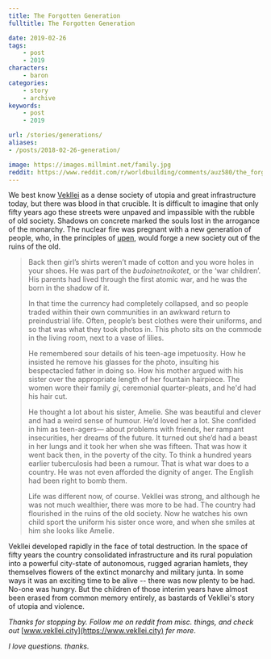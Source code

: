```yaml
---
title: The Forgotten Generation
fulltitle: The Forgotten Generation

date: 2019-02-26
tags:
    - post
    - 2019
characters:
    - baron
categories:
    - story
    - archive
keywords:
    - post
    - 2019

url: /stories/generations/
aliases:
- /posts/2018-02-26-generation/

image: https://images.millmint.net/family.jpg
reddit: https://www.reddit.com/r/worldbuilding/comments/auz580/the_forgotten_generation/
---
```


We best know [Vekllei](https://vekllei.city/introducing-landscape/) as a dense society of utopia and great infrastructure today, but there was blood in that crucible. It is difficult to imagine that only fifty years ago these streets were unpaved and impassible with the rubble of old society. Shadows on concrete marked the souls lost in the arrogance of the monarchy. The nuclear fire was pregnant with a new generation of people, who, in the principles of [upen](https://vekllei.city/religion/), would forge a new society out of the ruins of the old.

>Back then girl’s shirts weren’t made of cotton and  you wore holes in your shoes. He was part of the *budoinetnoikotet*, or the ‘war children’. His parents had lived through the first atomic war, and he was the born in the shadow of it.
>
>In that time the currency had completely collapsed, and so people traded within their own communities in an awkward return to preindustrial life. Often, people’s best clothes were their uniforms, and so that was what they took photos in. This photo sits on the commode in the living room, next to a vase of lilies.
>
>He remembered sour details of his teen-age impetuosity. How he insisted he remove his glasses for the photo, insulting his bespectacled father in doing so. How his mother argued with his sister over the appropriate length of her fountain hairpiece. The women wore their family *gi*, ceremonial quarter-pleats, and he'd had his hair cut.
>
>He thought a lot about his sister, Amelie. She was beautiful and clever and had a weird sense of humour. He’d loved her a lot. She confided in him as teen-agers— about problems with friends, her rampant insecurities, her dreams of the future. It turned out she’d had a beast in her lungs and it took her when she was fifteen. That was how it went back then, in the poverty of the city. To think a hundred years earlier tuberculosis had been a rumour. That is what war does to a country. He was not even afforded the dignity of anger. The English had been right to bomb them.
>
>Life was different now, of course. Vekllei was strong, and although he was not much wealthier, there was more to be had. The country had flourished in the ruins of the old society. Now he watches his own child sport the uniform his sister once wore, and when she smiles at him she looks like Amelie.

Vekllei developed rapidly in the face of total destruction. In the space of fifty years the country consolidated infrastructure and its rural population into a powerful city-state of autonomous, rugged agrarian hamlets,  they themselves flowers of the extinct monarchy and  military junta. In some ways it was an exciting time to be alive -- there was now plenty to be had. No-one was hungry. But the children of those interim years have almost been erased from common memory entirely, as bastards of Vekllei's story of utopia and violence.

*Thanks for stopping by. Follow me on reddit from misc. things, and check out* [www.vekllei.city](https://www.vekllei.city) *fer more*.

*I love questions. thanks.*
